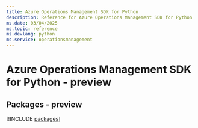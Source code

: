 ```yaml
---
title: Azure Operations Management SDK for Python
description: Reference for Azure Operations Management SDK for Python
ms.date: 03/04/2025
ms.topic: reference
ms.devlang: python
ms.service: operationsmanagement
---
```

# Azure Operations Management SDK for Python - preview
## Packages - preview
[!INCLUDE [packages](operations-management-index.md)]